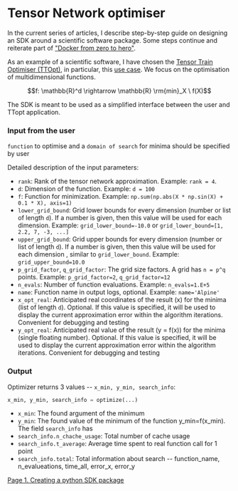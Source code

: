 # Tensor Network optimiser

In the current series of articles, I describe step-by-step guide on designing an SDK around a scientific software package. Some steps continue and reiterate part of ["Docker from zero to hero"](../Docker/Docker1.md).

As an example of a scientific software, I have chosen the [Tensor Train Optimiser (TTOpt)](https://github.com/AndreiChertkov/ttopt), in particular, this [use case](https://github.com/AndreiChertkov/ttopt/blob/master/demo/qtt_100d.py). We focus on the optimisation of multidimensional functions.

```math
f: \mathbb{R}^d \rightarrow \mathbb{R}
\rm{min}_X \ f(X)
```


The SDK is meant to be used as a simplified interface between the user and TTopt application.

### Input from the user
`function` to optimise and a `domain of search` for minima should be specified by user

Detailed description of the input parameters:
- `rank`: Rank of the tensor network approximation. Example: `rank = 4`.
- `d`: Dimension of the function. Example: `d = 100`
- `f`: Function for minimization. Example: `np.sum(np.abs(X * np.sin(X) + 0.1 * X), axis=1)`
- `lower_grid_bound`: Grid lower bounds for every dimension (number or list of length `d`). If a number is given, then this value will be used for each dimension. Example: `grid_lower_bound=-10.0` or `grid_lower_bound=[1, 2.2, 7, -3, ...]`
- `upper_grid_bound`: Grid upper bounds for every dimension (number or list of length `d`). If a number is given, then this value will be used for each dimension , similar to `grid_lower_bound`. Example: `grid_upper_bound=10.0`
- `p_grid_factor`, `q_grid_factor`: The grid size factors. A grid has `n = p^q` points. Example: `p_grid_factor=2`, `q_grid_factor=12`
- `n_evals`: Number of function evaluations. Example: `n_evals=1.E+5`
- `name`: Function name in output logs, optional. Example: `name='Alpine'`
- `x_opt_real`: Anticipated real coordinates of the result (x) for the minima (list of length `d`). Optional. If this value is specified, it will be used to display the current approximation error within the algorithm iterations. Convenient for debugging and testing
- `y_opt_real`: Anticipated real value of the result (y = f(x)) for the minima (single floating number). Optional. If this value is specified, it will be used to display the current approximation error within the algorithm iterations. Convenient for debugging and testing

### Output
Optimizer returns 3 values -- `x_min, y_min, search_info`:
```python
x_min, y_min, search_info = optimize(...)
```
- `x_min`: The found argument of the minimum 
- `y_min`: The found value of the minimum of the function y_min=f(x_min).
The field `search_info` has
- `search_info.n_chache_usage`: Total number of cache usage
- `search_info.t_average`: Average time spent to real function call for 1 point
- `search_info.total`: Total information about search -- function_name, n_evalueations, time_all, error_x, error_y


[Page 1. Creating a python SDK package](./ttopt1.md)